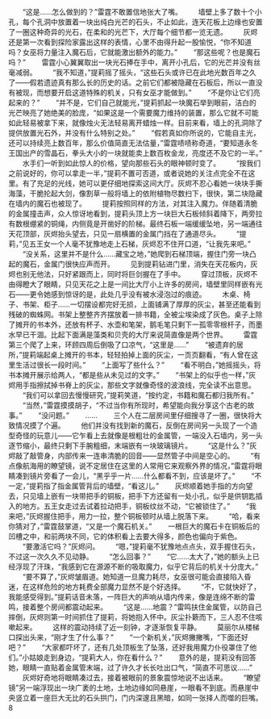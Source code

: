 　　“这是……怎么做到的？”雷霆不敢置信地张大了嘴。
　　墙壁上多了数十个小孔，每个孔洞中放置着一块出纯白光芒的石头，不止如此，连天花板上边缘也安置了一圈这种奇异的光石，在柔和的光芒下，大厅每个细节都一览无遗。
　　灰烬还是第一次看到探险家露出这样的表情，心里不由得升起一股愉悦，“你不知道吗？女巫将力量注入魔石后，它就能激出额外的能力。”
　　“那这些呢？也是魔石吗？”
　　雷霆小心翼翼取出一块光石捧在手中，离开小孔后，它的光芒并没有丝毫减弱。
　　“我不知道，”提莉摇了摇头，“这些石头或许已在此地光数百年之久了——假若遗迹真有那么长的历史的话。之前它们都被隐藏在石板后，所以一直没有被现，而想要开启这道特殊的机关，只有女巫才能做到。”
　　“不是你让它们亮起来的？”
　　“并不是，它们自己就能光，”提莉抓起一块魔石举到眼前，洁白的光芒映亮了她绝美的脸庞，“如果这是一个需要魔力维持的装置，那么它就不可能如此轻易被拿下来，就像烛火无法轻易离开蜡烛一样。目前来看，墙上的孔洞除了提供放置光石外，并没有什么特别之处。”
　　“假若真如你所说的，它能自主光，还可以持续亮上数百年，那么价值简直无法估量，”雷霆啧啧称奇道，“要知道永冬王国出产的雪晶石，拳头大小的一块就能卖上数百枚金龙，亮度还不及它的一半。”
　　水手们一听到如此惊人的价格，望向那些石头的眼神顿时变了。
　　“按我们之前说好的，你可以拿走一半，”提莉不置可否道，或者说她的关注点完全不在这里。有了充足的光线，她可以更仔细地探索这间大厅。灰烬不忍心看她一块块手撕海藻，干脆抡起大剑，像割草一般将墙上的依附植物尽数扫下，很快，第二块隐藏在墙内的魔石也被现了。
　　提莉按照同样的方法，对其注入魔力。伴随着清脆的金属撞击声，众人惊讶地看到，提莉头顶上方一块巨大石板倾斜着降下，两旁拉有数根绷紧的铜绳，内侧竟是开凿好的阶梯。最终石板一端缓缓坠地，另一端通往天花顶部，灰烬抬头望去，只见一扇横置的金属门挡在了通道尽头。
　　“提莉，”见五王女一个人毫不犹豫地走上石梯，灰烬忍不住开口道，“让我先来吧。”
　　“没关系，这里并不是什么……藏宝之地，”她爬到石梯顶端，握住门旁一块凸起的魔石，金属门很快应声而开。
　　见到提莉钻进门里，消失在天花板内，灰烬也别无他法，只好紧跟而上，同时将巨剑握在了手中。
　　穿过顶板，灰烬不由得瞪大了眼睛，只见天花之上是一间比大厅小上许多的房间，墙壁里同样嵌有光石——更令她感到惊讶的是，此处几乎没有被水浸泡过的痕迹。
　　木桌、椅子、书架、柜子……一切摆设都完好无损，上面铺满了厚厚的灰尘，甚至还能看到残破的蜘蛛网。书架上整整齐齐摆放着一排书籍，全被尘埃染成了灰色。桌子上除了摊开的书本外，还放有杯子、水壶和笔架，鹅毛笔只剩下一孤零零根杆子，而墨水早已干涸。比起下面满是藻类和贝壳的大厅来说简直像是两个世界。
　　雷霆第三个爬了上来，环顾四周后倒吸了口凉气，“这里是……”
　　“被遗弃的居所，”提莉端起桌上摊开的书本，轻轻拍掉上面的灰尘，一页页翻看，“有人曾在这里生活过很长一段时间。”
　　“上面写了些什么？”
　　“看不明白，”她摇摇头，将书本摊开展示给两人，“都是些从未见过的文字。”
　　“书架上的似乎也一样，”灰烬用手指擦拭掉书脊上的灰尘，那些文字就像奇怪的波浪线，完全读不出意思。
　　“我们可以拿回去慢慢研究，”提莉笑道，“按约定，书籍和魔石都归我所有。”
　　“当然，”雷霆摸摸胡子，“不过当你有所现时，希望能向我分享这个古老的故事。”
　　“没问题。”
　　……
　　三个人在二层房间里仔细搜寻了一圈，很快将大致情况摸了个遍。
　　他们并没有找到新的魔石，反倒在房间另一头现了一个造型奇怪的玩意儿——它乍看上去就像是根粗壮的金属管，一端没入石墙内，另一头逐节缩小，最终只剩下手腕粗细，末端嵌有一块玻璃镜片。
　　“这是什么？”灰烬敲了敲管身，内部传来一连串清脆的回音——显然管子中间是空心的。
　　“有点像航海用的瞭望镜，说不定居住在这里的人常用它来观察外界的情况，”雷霆将眼睛凑到镜片旁看了一会儿，“黑乎乎一片……什么都看不到，应该是坏了。”
　　“不一定，”提莉指了指金属管背后的墙壁，“看这儿。”
　　灰烬顺着她手指的方向望去，只见墙上嵌有一块带把手的铜板，把手下方还留有一处小孔，似乎是供钥匙插入的地方。五王女走过去试着拉动把手，铜板纹丝不动，“它被锁住了。”
　　“我来吧，”灰烬握住把手，用力一拉，整个铜板顿时从墙上脱落下来。
　　“哈，看来你猜对了，”雷霆鼓掌道，“又是一个魔石机关。”
　　一根巨大的魔石卡在铜板后的凹槽之中，和前两块不同，它的体积看上去要大得多，颜色也偏向于紫色。
　　“要激活它吗？”灰烬问。
　　“嗯，”提莉毫不犹豫地点点头，双手握住石头，不过这一次久久不见动静。
　　“怎么回事？”
　　“它……太大了，”她的额头上已经浮现了汗珠，“我感到它在源源不断的吸取魔力，似乎它背后的机关十分庞大。”
　　“要不算了，”灰烬皱眉道。她知道一旦魔力耗尽，女巫很可能会直接陷入昏迷，在这样危险的地方耗费全部魔力显然不是个好选择。
　　“不，它就快好了，我能感受得到。”提莉话音未落，一阵巨大的声响从墙内传来，像是连绵不断的雷鸣，接着整个房间都震动起来。
　　“这是……地震？”雷鸣扶住金属管，以防自己摔倒，灰烬则第一时间抓住了提莉，将她抱入怀中。灰尘扑簌而下，三人忍不住咳嗽起来。
　　这样的震动持续了近一刻钟，才逐渐恢复平静。
　　莫丽尔从楼梯口探出头来，“刚才生了什么事？”
　　“一个新机关，”灰烬撇撇嘴，“下面还好吧？”
　　“大家都吓坏了，还有几处顶板生了坠落，还好我用魔力仆役罩住了他们。”小姑娘走到身边，“提莉大人，你在看什么？”
　　意外的是，提莉没有回答她，眼睛一直贴着金属管末端，过了许久才长长吐出口气，“简直不可思议……”
　　灰烬好奇地将眼睛凑过去，接着被眼前的景象震惊地说不出话来。
　　“瞭望镜”另一端浮现出一块广袤的土地，土地边缘如同悬崖，一眼看不到底。而悬崖中央竖立着一座巨大无比的石头拱门，门内深邃且黑暗，如同一张择人而噬的巨嘴。8
　　